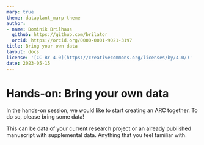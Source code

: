 ```yaml
---
marp: true
theme: dataplant_marp-theme
author:
- name: Dominik Brilhaus
  github: https://github.com/brilator
  orcid: https://orcid.org/0000-0001-9021-3197
title: Bring your own data
layout: docs
license: '[CC-BY 4.0](https://creativecommons.org/licenses/by/4.0/)'
date: 2023-05-15
---
```


# Hands-on: Bring your own data

In the hands-on session, we would like to start creating an ARC together.
To do so, please bring some data!

This can be data of your current research project or an already published manuscript with supplemental data. Anything that you feel familiar with.
